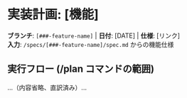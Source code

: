 # 実装計画: [機能]

**ブランチ**: `[###-feature-name]` | **日付**: [DATE] | **仕様**: [リンク]  
**入力**: `/specs/[###-feature-name]/spec.md` からの機能仕様

## 実行フロー (/plan コマンドの範囲)
...（内容省略、直訳済み）...
